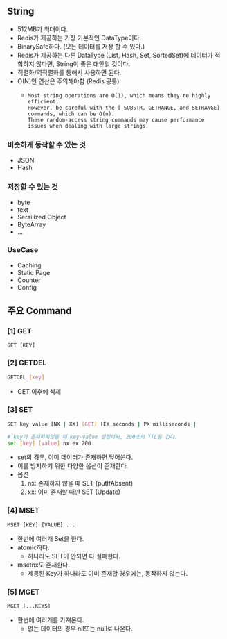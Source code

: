 ## String
- 512MB가 최대이다.
- Redis가 제공하는 가장 기본적인 DataType이다.
- BinarySafe하다. (모든 데이터를 저장 할 수 있다.)
- Redis가 제공하는 다른 DataType (List, Hash, Set, SortedSet)에 데이터가 적합하지 않다면, String이 좋은 대안일 것이다.
- 직렬화/역직렬화를 통해서 사용하면 된다.
- O(N)인 연산은 주의해야함 (Redis 공통)
  - ```text
    Most string operations are O(1), which means they're highly efficient.
    However, be careful with the [ SUBSTR, GETRANGE, and SETRANGE] commands, which can be O(n).
    These random-access string commands may cause performance issues when dealing with large strings.
    ```

### 비슷하게 동작할 수 있는 것
- JSON
- Hash

### 저장할 수 있는 것
- byte
- text
- Serailized Object
- ByteArray
- …

### UseCase
- Caching
- Static Page
- Counter
- Config

## 주요 Command

### [1] GET
```shell
GET [KEY]
```

### [2] GETDEL
```bash
GETDEL [key]
```
- GET 이후에 삭제

### [3] SET
```bash
SET key value [NX | XX] [GET] [EX seconds | PX milliseconds |

# key가 존재하지않을 때 key-value 설정하되, 200초의 TTL을 건다.
set [key] [value] nx ex 200
```
- set의 경우, 이미 데이터가 존재하면 덮어쓴다.
- 이를 방지하기 위한 다양한 옵션이 존재한다.
- 옵션
  1. nx: 존재하지 않을 때 SET (putIfAbsent)
  2. xx: 이미 존재할 때만 SET (Update)

### [4] MSET 
```shell
MSET [KEY] [VALUE] ...
```
- 한번에 여러개 Set을 한다. 
- atomic하다.
  - 하나라도 SET이 안되면 다 실패한다.
- msetnx도 존재한다.
  - 제공된 Key가 하나라도 이미 존재할 경우에는, 동작하지 않는다.

### [5] MGET
```shell
MGET [...KEYS]
```
- 한번에 여러개를 가져온다.
  - 없는 데이터의 경우 nil또는 null로 나온다.